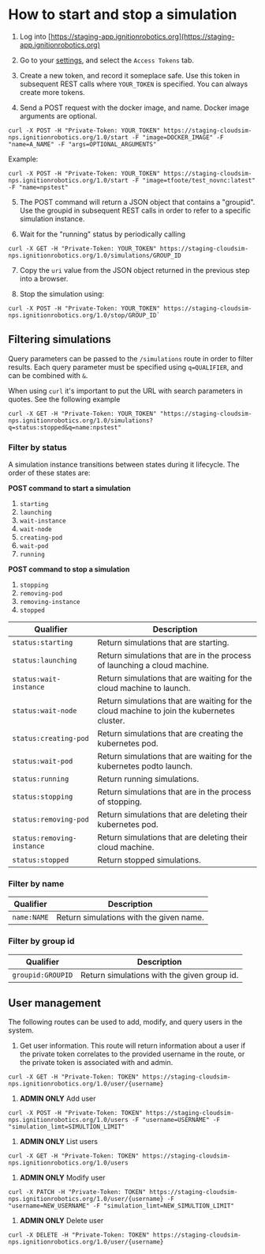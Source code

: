 # How to start and stop a simulation

1. Log into [https://staging-app.ignitionrobotics.org](https://staging-app.ignitionrobotics.org)

2. Go to your [settings](https://staging-app.ignitionrobotics.org/settings),
   and select the `Access Tokens` tab.

3. Create a new token, and record it someplace safe. Use this token in
   subsequent REST calls where `YOUR_TOKEN` is specified. You can always
   create more tokens.   

4. Send a POST request with the docker image, and name. Docker image arguments are optional.

```
curl -X POST -H "Private-Token: YOUR_TOKEN" https://staging-cloudsim-nps.ignitionrobotics.org/1.0/start -F "image=DOCKER_IMAGE" -F "name=A_NAME" -F "args=OPTIONAL_ARGUMENTS"
```

Example:

```
curl -X POST -H "Private-Token: YOUR_TOKEN" https://staging-cloudsim-nps.ignitionrobotics.org/1.0/start -F "image=tfoote/test_novnc:latest" -F "name=npstest"
```

5. The POST command will return a JSON object that contains a "groupid". Use
   the groupid in subsequent REST calls in order to refer to a specific
   simulation instance.

6. Wait for the "running" status by periodically calling

```
curl -X GET -H "Private-Token: YOUR_TOKEN" https://staging-cloudsim-nps.ignitionrobotics.org/1.0/simulations/GROUP_ID
```

7. Copy the `uri` value from the JSON object returned in the previous step into
   a browser.

8. Stop the simulation using:

```
curl -X POST -H "Private-Token: YOUR_TOKEN" https://staging-cloudsim-nps.ignitionrobotics.org/1.0/stop/GROUP_ID`
```

## Filtering simulations

Query parameters can be passed to the `/simulations` route in order to
filter results. Each query parameter must be specified using
`q=QUALIFIER`, and can be combined with `&`.

When using `curl` it's important to put the URL with search parameters in
quotes. See the following example

```
curl -X GET -H "Private-Token: YOUR_TOKEN" "https://staging-cloudsim-nps.ignitionrobotics.org/1.0/simulations?q=status:stopped&q=name:npstest"
```

### Filter by status

A simulation instance transitions between states during it lifecycle. The
order of these states are:

**POST command to start a simulation**
1. `starting`
1. `launching`
1. `wait-instance`
1. `wait-node`
1. `creating-pod`
1. `wait-pod`
1. `running`

**POST command to stop a simulation**
1. `stopping`
1. `removing-pod`
1. `removing-instance`
1. `stopped`

| Qualifier | Description|
|-----------|------------|
|`status:starting`| Return simulations that are starting.|
|`status:launching`| Return simulations that are in the process of launching a cloud machine.|
|`status:wait-instance`| Return simulations that are waiting for the cloud machine to launch.|
|`status:wait-node`| Return simulations that are waiting for the cloud machine to join the kubernetes cluster.|
|`status:creating-pod`| Return simulations that are creating the kubernetes pod.|
|`status:wait-pod`| Return simulations that are waiting for the kubernetes podto launch.|
|`status:running`| Return running simulations.|
|`status:stopping`| Return simulations that are in the process of stopping.|
|`status:removing-pod`| Return simulations that are deleting their kubernetes pod.|
|`status:removing-instance`| Return simulations that are deleting their cloud machine.|
|`status:stopped`| Return stopped simulations.|

### Filter by name

| Qualifier | Description|
|-----------|------------|
|`name:NAME`| Return simulations with the given name.|

### Filter by group id

| Qualifier | Description|
|-----------|------------|
|`groupid:GROUPID`| Return simulations with the given group id.|


## User management

The following routes can be used to add, modify, and query users in the
system.

1. Get user information. This route will return information about a user if
   the private token correlates to the provided username in the route, or
   the private token is associated with and admin.
```
curl -X GET -H "Private-Token: TOKEN" https://staging-cloudsim-nps.ignitionrobotics.org/1.0/user/{username}
```
1. **ADMIN ONLY** Add user
```
curl -X POST -H "Private-Token: TOKEN" https://staging-cloudsim-nps.ignitionrobotics.org/1.0/users -F "username=USERNAME" -F "simulation_limt=SIMULTION_LIMIT"
```
1. **ADMIN ONLY**  List users
```
curl -X GET -H "Private-Token: TOKEN" https://staging-cloudsim-nps.ignitionrobotics.org/1.0/users
```
1. **ADMIN ONLY**  Modify user
```
curl -X PATCH -H "Private-Token: TOKEN" https://staging-cloudsim-nps.ignitionrobotics.org/1.0/user/{username} -F "username=NEW_USERNAME" -F "simulation_limt=NEW_SIMULTION_LIMIT"
```
1. **ADMIN ONLY**  Delete user
```
curl -X DELETE -H "Private-Token: TOKEN" https://staging-cloudsim-nps.ignitionrobotics.org/1.0/user/{username}
```
